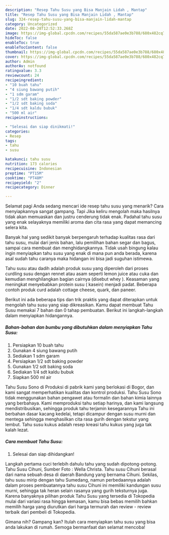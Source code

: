 ```yaml
---
description: "Resep Tahu Susu yang Bisa Manjain Lidah , Mantap"
title: "Resep Tahu Susu yang Bisa Manjain Lidah , Mantap"
slug: 324-resep-tahu-susu-yang-bisa-manjain-lidah-mantap
category: Uncategorized
date: 2022-08-28T12:52:33.268Z
image: https://img-global.cpcdn.com/recipes/55da587ae0e3b788/680x482cq70/tahu-susu-foto-resep-utama.jpg
hideToc: false
enableToc: true
enableTocContent: false
thumbnail: https://img-global.cpcdn.com/recipes/55da587ae0e3b788/680x482cq70/tahu-susu-foto-resep-utama.jpg
cover: https://img-global.cpcdn.com/recipes/55da587ae0e3b788/680x482cq70/tahu-susu-foto-resep-utama.jpg
author: Admin
authorAv: notfound
ratingvalue: 3.3
reviewcount: 24
recipeingredient:
- "10 buah tahu"
- "4 siung bawang putih"
- "1 sdm garam"
- "1/2 sdt baking powder"
- "1/2 sdt baking soda"
- "1/4 sdt kaldu bubuk"
- "500 ml air"
recipeinstructions:

- "Selesai dan siap dinikmati!"
categories:
- Resep
tags:
- tahu
- susu

katakunci: tahu susu 
nutrition: 173 calories
recipecuisine: Indonesian
preptime: "PT15M"
cooktime: "PT48M"
recipeyield: "2"
recipecategory: Dinner

---
```



Selamat pagi Anda sedang mencari ide resep tahu susu yang menarik? Cara menyiapkannya sangat gampang. Tapi Jika keliru mengolah maka hasilnya tidak akan memuaskan dan justru cenderung tidak enak. Padahal tahu susu yang enak selayaknya memiliki aroma dan cita rasa yang dapat memancing selera kita.


Banyak hal yang sedikit banyak berpengaruh terhadap kualitas rasa dari tahu susu, mulai dari jenis bahan, lalu pemilihan bahan segar dan bagus, sampai cara membuat dan menghidangkannya. Tidak usah bingung kalau ingin menyiapkan tahu susu yang enak di mana pun anda berada, karena asal sudah tahu caranya maka hidangan ini bisa jadi suguhan istimewa.

Tahu susu atau dadih adalah produk susu yang diperoleh dari proses curdling susu dengan rennet atau asam seperti lemon juice atau cuka dan kemudian menghilangkan bagian cairnya (disebut whey ). Keasaman yang meningkat menyebabkan protein susu ( kasein) menjadi padat. Beberapa contoh produk curd adalah cottage cheese, quark, dan paneer.


Berikut ini ada beberapa tips dan trik praktis yang dapat diterapkan untuk mengolah tahu susu yang siap dikreasikan. Kamu dapat membuat Tahu Susu memakai 7 bahan dan 0 tahap pembuatan. Berikut ini langkah-langkah dalam menyiapkan hidangannya.

<!--inarticleads1-->

##### Bahan-bahan dan bumbu yang dibutuhkan dalam menyiapkan Tahu Susu:

1. Persiapkan 10 buah tahu
1. Gunakan 4 siung bawang putih
1. Sediakan 1 sdm garam
1. Persiapkan 1/2 sdt baking powder
1. Gunakan 1/2 sdt baking soda
1. Sediakan 1/4 sdt kaldu bubuk
1. Siapkan 500 ml air


Tahu Susu Sono di Produksi di pabrik kami yang berlokasi di Bogor, dan kami sangat memperhatikan kualitas dan kontrol produksi. Tahu Susu Sono tidak menggunakan bahan pengawet atau formalin dan bahan kimia lainnya yang berbahaya. Kami memproduksi tahu setiap harinya, dan kami langsung mendistribusikan, sehingga produk tahu terjamin kesegarannya Tahu ini berbahan dasar kacang kedelai, tetapi dicampur dengan susu murni dan mentega sehingga menghasilkan cita rasa gurih dengan tekstur yang lembut. Tahu susu kukus adalah resep kreasi tahu kukus yang juga tak kalah lezat. 

<!--inarticleads2-->

##### Cara membuat Tahu Susu:


1. Selesai dan siap dihidangkan!

Langkah pertama cuci terlebih dahulu tahu yang sudah dipotong-potong. Tahu Susu Cihuni, Sumber Foto : Wella Christa. Tahu susu Cihuni berasal dari nama sebuah desa di daerah Bandung yang bernama Cihuni. Sekilas, tahu susu mirip dengan tahu Sumedang, namun perbedaannya adalah dalam proses pembuatannya tahu susu Cihuni ini memiliki kandungan susu murni, sehingga tak heran selain rasanya yang gurih teksturnya juga. Karena banyaknya pilihan produk Tahu Susu yang tersedia di Tokopedia mulai dari variasi rasa hingga kemasan, kamu bisa bebas memilih bahkan memilih harga yang diurutkan dari harga termurah dan review - review terbaik dari pembeli di Tokopedia. 

Gimana nih? Gampang kan? Itulah cara menyiapkan tahu susu yang bisa anda lakukan di rumah. Semoga bermanfaat dan selamat mencoba!
